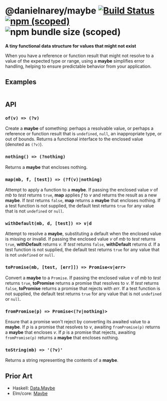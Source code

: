 # @danielnarey/maybe [![Build Status](https://travis-ci.com/danielnarey/maybe.svg?branch=master)](https://travis-ci.com/danielnarey/maybe) [![npm (scoped)](https://img.shields.io/npm/v/@danielnarey/maybe)](https://www.npmjs.com/package/@danielnarey/maybe) ![npm bundle size (scoped)](https://img.shields.io/bundlephobia/min/@danielnarey/maybe)

**A tiny functional data structure for values that might not exist**

When you have a reference or function result that might not resolve to a value of the expected type or range, using a **maybe** simplifies error handling, helping to ensure predictable behavior from your application.


## Examples

```js


```


## API

### `of(v) => (?v)`
Create a **maybe** of something: perhaps a resolvable value, or perhaps a 
reference or function result that is `undefined`, `null`, an inappropriate
type, or out of bounds. Returns a functional interface to the enclosed value 
(denoted as `(?v)`).


### `nothing() => (?nothing)`
Returns a **maybe** that encloses nothing.


### `map(mb, f, [test]) => (?f(v)|nothing)`
Attempt to apply a function to a **maybe**. If passing the enclosed value
*v* of *mb* to *test* returns `true`, **map** applies *f* to *v* and
returns the result as a new **maybe**. If *test* returns `false`, **map**
returns a **maybe** that encloses nothing. If a test function is not
supplied, the default test returns `true` for any value that is not
`undefined` or `null`.
 
 
### `withDefault(mb, d, [test]) => v|d`
Attempt to resolve a **maybe**, substituting a default when the enclosed
value is missing or invalid. If passing the enclosed value *v* of *mb*
to *test* returns `true`, **withDefault** returns *v*. If *test* returns
`false`, **withDefault** returns *d*. If a test function is not supplied,
the default test returns `true` for any value that is not `undefined` or
`null`.


### `toPromise(mb, [test, [err]]) => Promise<v|err>`
Convert a **maybe** to a `Promise`. If passing the enclosed value *v* of
*mb* to *test* returns `true`, **toPromise** returns a promise that
resolves to *v*. If *test* returns `false`, **toPromise** returns a promise
that rejects with *err*. If a test function is not supplied, the default
test returns `true` for any value that is not `undefined` or `null`.
 
 
### `fromPromise(p) => Promise<(?v|nothing)>`
Ensure that a promise won't reject by converting its awaited value to a
**maybe**. If *p* is a promise that resolves to *v*, awaiting
`fromPromise(p)` returns a **maybe** that encloses *v*. If *p* is a promise
that rejects, awaiting `fromPromise(p)` returns a **maybe** that encloses
nothing.
 
 
### `toString(mb) => '(?v)'`
Returns a string representing the contents of a **maybe**.


## Prior Art
- Haskell: [Data.Maybe](https://hackage.haskell.org/package/base-4.12.0.0/docs/Data-Maybe.html)
- Elm/core: [Maybe](https://package.elm-lang.org/packages/elm/core/latest/Maybe)